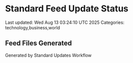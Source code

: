 # Standard Feed Update Status
Last updated: Wed Aug 13 03:24:10 UTC 2025
Categories: technology,business,world

## Feed Files Generated

Generated by Standard Updates Workflow
